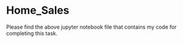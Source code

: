 # Home_Sales

Please find the above jupyter notebook file that contains my code for completing this task.
